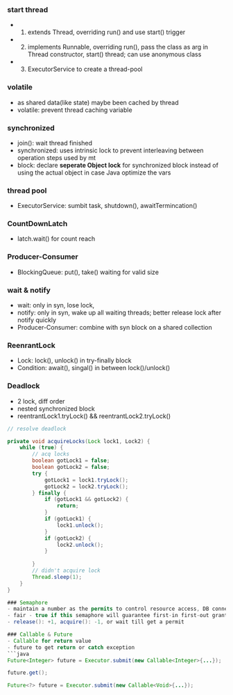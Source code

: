 
### start thread
- 1. extends Thread, overriding run() and use start() trigger
- 2. implements Runnable, overriding run(), pass the class as arg in Thread constructor, start() thread; can use anonymous class
- 3. ExecutorService to create a thread-pool

### volatile
- as shared data(like state) maybe been cached by thread
- volatile: prevent thread caching variable

### synchronized
- join(): wait thread finished
- synchronized: uses intrinsic lock to prevent interleaving between operation steps used by mt
- block: declare **seperate Object lock** for synchronized block instead of using the actual object in case Java optimize the vars
### thread pool
- ExecutorService: sumbit task, shutdown(), awaitTermincation() 

### CountDownLatch
- latch.wait() for count reach

### Producer-Consumer
- BlockingQueue: put(), take() waiting for valid size

### wait & notify
- wait: only in syn, lose lock, 
- notify: only in syn, wake up all waiting threads; better release lock after notify quickly
- Producer-Consumer: combine with syn block on a shared collection

### ReenrantLock
- Lock: lock(), unlock() in try-finally block
- Condition: await(), singal() in between lock()/unlock() 


### Deadlock
- 2 lock, diff order
- nested synchronized block
- reentrantLock1.tryLock() && reentrantLock2.tryLock()

```java
// resolve deadlock

private void acquireLocks(Lock lock1, Lock2) {
    while (true) {
        // acq locks
        boolean gotLock1 = false;
        boolean gotLock2 = false;
        try {
            gotLock1 = lock1.tryLock();
            gotLock2 = lock2.tryLock();
        } finally {
            if (gotLock1 && gotLock2) {
                return;
            }
            if (gotLock1) {
                lock1.unlock();
            }
            if (gotLock2) {
                lock2.unlock();
            }
        
        }
        // didn't acquire lock
        Thread.sleep(1);
    }
}

### Semaphore
- maintain a number as the permits to control resource access, DB connection?
- fair - true if this semaphore will guarantee first-in first-out granting of permits under contention, else false
- release(): +1, acquire(): -1, or wait till get a permit

### Callable & Future
- Callable for return value
- future to get return or catch exception
```java
Future<Integer> future = Executor.submit(new Callable<Integer>{...});

future.get();

Future<?> future = Executor.submit(new Callable<Void>{...});
```


```

